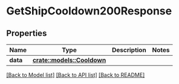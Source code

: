# GetShipCooldown200Response

## Properties

Name | Type | Description | Notes
------------ | ------------- | ------------- | -------------
**data** | [**crate::models::Cooldown**](Cooldown.md) |  | 

[[Back to Model list]](../README.md#documentation-for-models) [[Back to API list]](../README.md#documentation-for-api-endpoints) [[Back to README]](../README.md)


